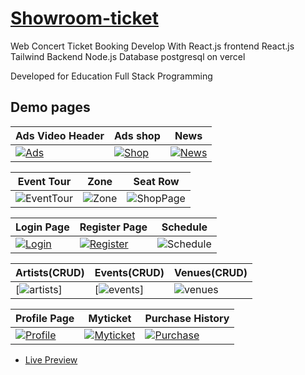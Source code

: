 # [Showroom-ticket](https://showroom-frontend.onrender.com/) 

Web Concert Ticket Booking Develop With React.js
frontend React.js Tailwind
Backend Node.js
Database postgresql on vercel

Developed for Education Full Stack Programming

## Demo pages

| Ads Video Header | Ads shop | News
| --- | --- | --- |
| [![Ads](https://github.com/wichapad/showroom-ticket/assets/84759066/5890f47e-d291-44bc-99be-30b206f81da7)](https://showroom-ticket.vercel.app/) | [![Shop](https://github.com/wichapad/showroom-ticket/assets/84759066/9385f853-428e-4fad-9cad-e52b9d2767f6)](https://showroom-ticket.vercel.app/events) | [![News](https://github.com/wichapad/showroom-ticket/assets/84759066/53f8dbce-0403-4992-88d9-93ed70beb1eb)](https://showroom-ticket.vercel.app/shop)

| Event Tour | Zone | Seat Row
| --- | --- | --- |
| ![EventTour](https://github.com/wichapad/showroom-ticket/assets/84759066/1d63071e-77e1-426b-bf7d-d0c6b02d219e) | ![Zone](https://github.com/wichapad/showroom-ticket/assets/84759066/244ebd05-7638-4c01-b95b-988e355fefd0) | ![ShopPage](https://github.com/wichapad/showroom-ticket/assets/84759066/24fa0811-a4f1-4930-a6d0-9ec1c5896d40)

| Login Page | Register Page | Schedule
| --- | --- | --- |
| [![Login](https://github.com/wichapad/showroom-ticket/assets/84759066/ecfe5c71-1ea2-4d36-a484-ffe45644d3eb)](https://showroom-ticket.vercel.app/login) | [![Register](https://github.com/wichapad/showroom-ticket/assets/84759066/e4306e30-6423-459e-8dbd-aa9564c2d68b)](https://showroom-ticket.vercel.app/register) | ![Schedule](https://github.com/wichapad/showroom-ticket/assets/84759066/02246de4-3e4c-43d4-9b81-21a35d8cbf6d)

| Artists(CRUD) | Events(CRUD) | Venues(CRUD)
| --- | --- | --- |
| [![artists](https://github.com/wichapad/showroom-ticket/assets/84759066/b44cebce-6983-488a-9a61-54c0dc3bc6b0)] | [![events](https://github.com/wichapad/showroom-ticket/assets/84759066/ac6d4220-7328-49bf-8986-3cdaef51b739)] | ![venues](https://github.com/wichapad/showroom-ticket/assets/84759066/397719e7-4ea9-4f7b-8608-a288f0930eaf)

| Profile Page | Myticket | Purchase History
| --- | --- | --- |
| [![Profile](https://github.com/wichapad/showroom-ticket/assets/84759066/eabd814a-15eb-4009-81c6-6d73a07a161b)](https://showroom-ticket.vercel.app/user/profile) | [![Myticket](https://github.com/wichapad/showroom-ticket/assets/84759066/748add7c-76c5-4024-bd16-83b0e4277031)](https://showroom-ticket.vercel.app/user/myticket) | [![Purchase](https://github.com/wichapad/showroom-ticket/assets/84759066/2fea1975-f578-41ab-950b-b96607e578cd)](https://showroom-ticket.vercel.app/user/purchase) 

-   [Live Preview](https://showroom-ticket.vercel.app/)
